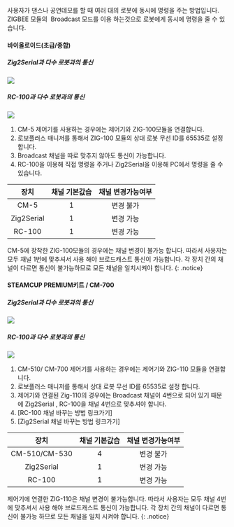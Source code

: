 사용자가 댄스나 공연데모를 할 때 여러 대의 로봇에 동시에 명령을 주는 방법입니다. ZIGBEE 모듈의  Broadcast 모드를 이용 하는것으로 로봇에게 동시에 명령을 줄 수 있습니다.

#### 바이올로이드(초급/종합)

##### Zig2Serial과 다수 로봇과의 통신
![](/assets/images/edu/bioloid/broadcast_zig2cm5_kr.png)

##### RC-100과 다수 로봇과의 통신
![](/assets/images/edu/bioloid/broadcast_rc2cm5_kr.png)

1. CM-5 제어기를 사용하는 경우에는 제어기와 ZIG-100모듈을 연결합니다.
2. 로보플러스 매니저를 통해서 ZIG-100 모듈의 상대 로봇 무선 ID를 65535로 설정 합니다.
3. Broadcast 채널을 따로 맞추지 않아도 통신이 가능합니다.
4. RC-100을 이용해 직접 명령을 주거나 Zig2Serial을 이용해 PC에서 명령을 줄 수 있습니다.

|    장치    | 채널 기본값습 | 채널 변경가능여부 |
|:----------:|:-------------:|:-----------------:|
|    CM-5    |       1       |     변경 불가     |
| Zig2Serial |       1       |     변경 가능     |
|   RC-100   |       1       |     변경 가능     |

CM-5에 장착한 ZIG-100모듈의 경우에는 채널 변경이 불가능 합니다. 따라서 사용자는 모두 채널 1번에 맞추셔서 사용 해야 브로드캐스트 통신이 가능합니다. 각 장치 간의 채널이 다르면 통신이 불가능하므로 모든 채널을 일치시켜야 합니다.
{: .notice}

#### STEAMCUP PREMIUM키트 / CM-700

##### Zig2Serial과 다수 로봇과의 통신
![](/assets/images/edu/bioloid/broadcast_zig2prm_kr.png)

##### RC-100과 다수 로봇과의 통신
![](/assets/images/edu/bioloid/broadcast_rc2prm_kr.png)

1. CM-510/ CM-700 제어기를 사용하는 경우에는 제어기와 ZIG-110 모듈을 연결합니다.
2. 로보플러스 매니저를 통해서 상대 로봇 무선 ID를 65535로 설정 합니다.
3. 제어기와 연결된 Zig-110의 경우에는 Broadcast 채널이 4번으로 되어 있기 때문에 Zig2Serial , RC-100을 채널 4번으로 맞추셔야 합니다.
4. [RC-100 채널 바꾸는 방법 링크가기]
5. [Zig2Serial 채널 바꾸는 방법 링크가기]

|     장치      | 채널 기본값습 | 채널 변경가능여부 |
|:-------------:|:-------------:|:-----------------:|
| CM-510/CM-530 |       4       |     변경 불가     |
|  Zig2Serial   |       1       |     변경 가능     |
|    RC-100     |       1       |     변경 가능     |

제어기에 연결한 ZIG-110은 채널 변경이 불가능합니다. 따라서 사용자는 모두 채널 4번에 맞추셔서 사용 해야 브로드캐스트 통신이 가능합니다. 각 장치 간의 채널이 다르면 통신이 불가능 하므로 모든 채널을 일치 시켜야 합니다.
{: .notice}
